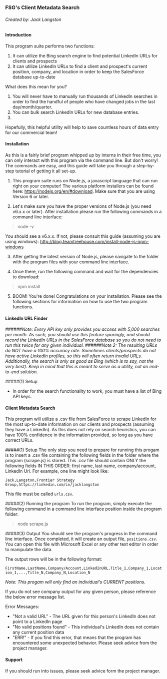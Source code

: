 ### FSG's Client Metadata Search
###### Created by: Jack Langston

#### Introduction

This program suite performs two functions:

1. It can utilize the Bing search engine to find potential LinkedIn URLs for clients and prospects
2. It can utilize LinkedIn URLs to find a client and prospect's current position, company, and location in order to keep the SalesForce database up-to-date

What does this mean for you?

1. You will never have to manually run thousands of LinkedIn searches in order to find the handful of people who have changed jobs in the last day/month/quarter.
2. You can bulk search LinkedIn URLs for new database entries.
3. 

Hopefully, this helpful utility will help to save countless hours of data entry for our commercial team!


#### Installation

As this is a fairly brief program whipped up by interns in their free time, you can only interact with this program via the command line.
But don't worry! The commands are easy, and this guide will take you through a step-by-step tutorial of getting it all set-up.


1. This program suite runs on Node.js, a javascript language that can run right on your computer! The various platform installers can be found here: https://nodejs.org/en/#download. Make sure that you are using Version 6 or later.

2. Let's make sure you have the proper versions of Node.js (you need v6.x.x or later). After installation please run the following commands in a command line interface:

> node -v

You should see a v6.x.x. If not, please consult this guide (assuming you are using windows): http://blog.teamtreehouse.com/install-node-js-npm-windows

3. After getting the latest version of Node.js, please navigate to the folder with the program files with your command line interface.

4. Once there, run the following command and wait for the dependencies to download:

>npm install

5. BOOM! You're done! Congratulations on your installation. Please see the following sections for information on how to use the two program functions.

#### LinkedIn URL Finder

######*Note: Every API key only provides you access with 5,000 searches per month. As such, you should use this feature sparingly, and should record the LinkedIn URLs in the SalesForce database so you do not need to run this twice for any given individual.*
######*Note 2: The resulting URLs do NOT have a 100% accuracy rate. Sometimes clients/prospects do not have active LinkedIn profiles, so this will often return invalid URLs. Additionally, the search is only as good as Bing (which is to say, not the very best). Keep in mind that this is meant to serve as a utility, not an end-to-end solution.*

#####(1) Setup
- In order for the search functionality to work, you must have a list of Bing API keys.



#### Client Metadata Search

This program will utilize a .csv file from SalesForce to scrape LinkedIn for the most up-to-date information on our clients and prospects (assuming they have a LinkedIn). As this does not rely on search heuristics, you can have 100% confidence in the information provided, so long as you have correct URLs.
 
#####(1) Setup
The only step you need to prepare for running this progam is to insert a .csv file containing the following fields in the folder where the program (scrape.js) is stored.
This .csv file should contain ONLY the following fields IN THIS ORDER: first name, last name, company/account, LinkedIn Url. For example, one line might look like:

`Jack,Langston,Frontier Strategy Group,https://linkedin.com/in/jacklangston`

This file must be called `urls.csv`.

#####(2) Running the program
To run the program, simply execute the following command in a command line interface position inside the program folder:

>node scrape.js

#####(3) Output
You should see the program's progress in the command line interface. Once completed, it will create an output file, `positions.csv`. You can open this file with Microsoft Excel or any other text editor in order to manipulate the data.

The output rows will be in the following format:

`FirstName,LastName,Company/Account,LinkedInURL,Title_1,Company_1,Location_1,...,Title_N,Company_N,Location_N`

*Note: This progam will only find an individual's CURRENT positions.*

If you do not see company output for any given person, please reference the below error message list.

Error Messages:

- "Not a valid URL" -  The URL given for this person's LinkedIn does not point to a LinkedIn page
- "No valid positions found" - This individual's LinkedIn does not contain any current position data
- "ERR!" - If you find this error, that means that the program has encountered some unexpected behavior. Please seek advice from the project manager.

#### Support

If you should run into issues, please seek advice form the project manager.



